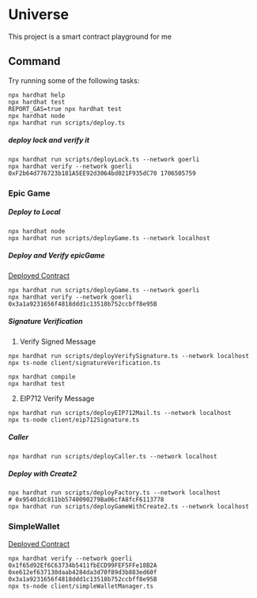 # Universe

This project is a smart contract playground for me

## Command

Try running some of the following tasks:

```shell
npx hardhat help
npx hardhat test
REPORT_GAS=true npx hardhat test
npx hardhat node
npx hardhat run scripts/deploy.ts
```

##### deploy lock and verify it

```shell
npx hardhat run scripts/deployLock.ts --network goerli
npx hardhat verify --network goerli 0xF2b64d776723b181A5EE92d3064bd021F935dC70 1706505759
```

### Epic Game

##### Deploy to Local
```shell
npx hardhat node
npx hardhat run scripts/deployGame.ts --network localhost
```


##### Deploy and Verify epicGame

[Deployed Contract](https://goerli.etherscan.io/address/0x3a1a9231656f4818ddd1c13518b752ccbff8e95B#readContract) 

```shell
npx hardhat run scripts/deployGame.ts --network goerli
npx hardhat verify --network goerli 0x3a1a9231656f4818ddd1c13518b752ccbff8e95B
```

##### Signature Verification

1. Verify Signed Message

```shell
npx hardhat run scripts/deployVerifySignature.ts --network localhost
npx ts-node client/signatureVerification.ts
``` 

```shell
npx hardhat compile
npx hardhat test
```

2. EIP712 Verify Message

```shell
npx hardhat run scripts/deployEIP712Mail.ts --network localhost
npx ts-node client/eip712Signature.ts
```

##### Caller
```shell
npx hardhat run scripts/deployCaller.ts --network localhost
```

##### Deploy with Create2

```shell
npx hardhat run scripts/deployFactory.ts --network localhost 
# 0x95401dc811bb5740090279Ba06cfA8fcF6113778
npx hardhat run scripts/deployGameWithCreate2.ts --network localhost 
```

### SimpleWallet

[Deployed Contract](https://goerli.etherscan.io/address/0x1f65d92Ef6C63734b5411fbECD99FEF5FFe18B2A#readContract) 


```
npx hardhat verify --network goerli 0x1f65d92Ef6C63734b5411fbECD99FEF5FFe18B2A 0xe612ef637130daab4284da3d70f89d3b883ed60f 0x3a1a9231656f4818ddd1c13518b752ccbff8e95B
npx ts-node client/simpleWalletManager.ts
```